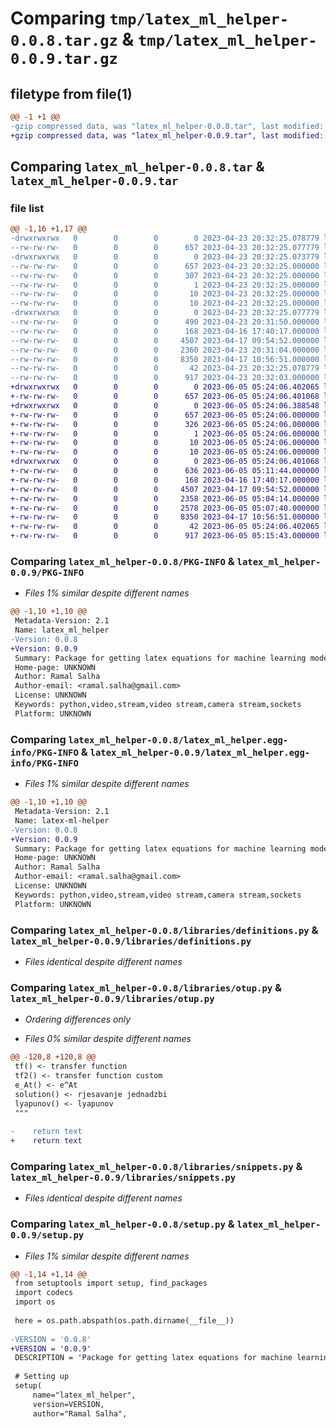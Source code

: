 # Comparing `tmp/latex_ml_helper-0.0.8.tar.gz` & `tmp/latex_ml_helper-0.0.9.tar.gz`

## filetype from file(1)

```diff
@@ -1 +1 @@
-gzip compressed data, was "latex_ml_helper-0.0.8.tar", last modified: Sun Apr 23 20:32:25 2023, max compression
+gzip compressed data, was "latex_ml_helper-0.0.9.tar", last modified: Mon Jun  5 05:24:06 2023, max compression
```

## Comparing `latex_ml_helper-0.0.8.tar` & `latex_ml_helper-0.0.9.tar`

### file list

```diff
@@ -1,16 +1,17 @@
-drwxrwxrwx   0        0        0        0 2023-04-23 20:32:25.078779 latex_ml_helper-0.0.8/
--rw-rw-rw-   0        0        0      657 2023-04-23 20:32:25.077779 latex_ml_helper-0.0.8/PKG-INFO
-drwxrwxrwx   0        0        0        0 2023-04-23 20:32:25.073779 latex_ml_helper-0.0.8/latex_ml_helper.egg-info/
--rw-rw-rw-   0        0        0      657 2023-04-23 20:32:25.000000 latex_ml_helper-0.0.8/latex_ml_helper.egg-info/PKG-INFO
--rw-rw-rw-   0        0        0      307 2023-04-23 20:32:25.000000 latex_ml_helper-0.0.8/latex_ml_helper.egg-info/SOURCES.txt
--rw-rw-rw-   0        0        0        1 2023-04-23 20:32:25.000000 latex_ml_helper-0.0.8/latex_ml_helper.egg-info/dependency_links.txt
--rw-rw-rw-   0        0        0       10 2023-04-23 20:32:25.000000 latex_ml_helper-0.0.8/latex_ml_helper.egg-info/requires.txt
--rw-rw-rw-   0        0        0       10 2023-04-23 20:32:25.000000 latex_ml_helper-0.0.8/latex_ml_helper.egg-info/top_level.txt
-drwxrwxrwx   0        0        0        0 2023-04-23 20:32:25.077779 latex_ml_helper-0.0.8/libraries/
--rw-rw-rw-   0        0        0      490 2023-04-23 20:31:50.000000 latex_ml_helper-0.0.8/libraries/__init__.py
--rw-rw-rw-   0        0        0      168 2023-04-16 17:40:17.000000 latex_ml_helper-0.0.8/libraries/copy.py
--rw-rw-rw-   0        0        0     4507 2023-04-17 09:54:52.000000 latex_ml_helper-0.0.8/libraries/definitions.py
--rw-rw-rw-   0        0        0     2360 2023-04-23 20:31:04.000000 latex_ml_helper-0.0.8/libraries/otup.py
--rw-rw-rw-   0        0        0     8350 2023-04-17 10:56:51.000000 latex_ml_helper-0.0.8/libraries/snippets.py
--rw-rw-rw-   0        0        0       42 2023-04-23 20:32:25.078779 latex_ml_helper-0.0.8/setup.cfg
--rw-rw-rw-   0        0        0      917 2023-04-23 20:32:03.000000 latex_ml_helper-0.0.8/setup.py
+drwxrwxrwx   0        0        0        0 2023-06-05 05:24:06.402065 latex_ml_helper-0.0.9/
+-rw-rw-rw-   0        0        0      657 2023-06-05 05:24:06.401068 latex_ml_helper-0.0.9/PKG-INFO
+drwxrwxrwx   0        0        0        0 2023-06-05 05:24:06.388548 latex_ml_helper-0.0.9/latex_ml_helper.egg-info/
+-rw-rw-rw-   0        0        0      657 2023-06-05 05:24:06.000000 latex_ml_helper-0.0.9/latex_ml_helper.egg-info/PKG-INFO
+-rw-rw-rw-   0        0        0      326 2023-06-05 05:24:06.000000 latex_ml_helper-0.0.9/latex_ml_helper.egg-info/SOURCES.txt
+-rw-rw-rw-   0        0        0        1 2023-06-05 05:24:06.000000 latex_ml_helper-0.0.9/latex_ml_helper.egg-info/dependency_links.txt
+-rw-rw-rw-   0        0        0       10 2023-06-05 05:24:06.000000 latex_ml_helper-0.0.9/latex_ml_helper.egg-info/requires.txt
+-rw-rw-rw-   0        0        0       10 2023-06-05 05:24:06.000000 latex_ml_helper-0.0.9/latex_ml_helper.egg-info/top_level.txt
+drwxrwxrwx   0        0        0        0 2023-06-05 05:24:06.401068 latex_ml_helper-0.0.9/libraries/
+-rw-rw-rw-   0        0        0      636 2023-06-05 05:11:44.000000 latex_ml_helper-0.0.9/libraries/__init__.py
+-rw-rw-rw-   0        0        0      168 2023-04-16 17:40:17.000000 latex_ml_helper-0.0.9/libraries/copy.py
+-rw-rw-rw-   0        0        0     4507 2023-04-17 09:54:52.000000 latex_ml_helper-0.0.9/libraries/definitions.py
+-rw-rw-rw-   0        0        0     2358 2023-06-05 05:04:14.000000 latex_ml_helper-0.0.9/libraries/otup.py
+-rw-rw-rw-   0        0        0     2578 2023-06-05 05:07:40.000000 latex_ml_helper-0.0.9/libraries/otup2.py
+-rw-rw-rw-   0        0        0     8350 2023-04-17 10:56:51.000000 latex_ml_helper-0.0.9/libraries/snippets.py
+-rw-rw-rw-   0        0        0       42 2023-06-05 05:24:06.402065 latex_ml_helper-0.0.9/setup.cfg
+-rw-rw-rw-   0        0        0      917 2023-06-05 05:15:43.000000 latex_ml_helper-0.0.9/setup.py
```

### Comparing `latex_ml_helper-0.0.8/PKG-INFO` & `latex_ml_helper-0.0.9/PKG-INFO`

 * *Files 1% similar despite different names*

```diff
@@ -1,10 +1,10 @@
 Metadata-Version: 2.1
 Name: latex_ml_helper
-Version: 0.0.8
+Version: 0.0.9
 Summary: Package for getting latex equations for machine learning models
 Home-page: UNKNOWN
 Author: Ramal Salha
 Author-email: <ramal.salha@gmail.com>
 License: UNKNOWN
 Keywords: python,video,stream,video stream,camera stream,sockets
 Platform: UNKNOWN
```

### Comparing `latex_ml_helper-0.0.8/latex_ml_helper.egg-info/PKG-INFO` & `latex_ml_helper-0.0.9/latex_ml_helper.egg-info/PKG-INFO`

 * *Files 1% similar despite different names*

```diff
@@ -1,10 +1,10 @@
 Metadata-Version: 2.1
 Name: latex-ml-helper
-Version: 0.0.8
+Version: 0.0.9
 Summary: Package for getting latex equations for machine learning models
 Home-page: UNKNOWN
 Author: Ramal Salha
 Author-email: <ramal.salha@gmail.com>
 License: UNKNOWN
 Keywords: python,video,stream,video stream,camera stream,sockets
 Platform: UNKNOWN
```

### Comparing `latex_ml_helper-0.0.8/libraries/definitions.py` & `latex_ml_helper-0.0.9/libraries/definitions.py`

 * *Files identical despite different names*

### Comparing `latex_ml_helper-0.0.8/libraries/otup.py` & `latex_ml_helper-0.0.9/libraries/otup.py`

 * *Ordering differences only*

 * *Files 0% similar despite different names*

```diff
@@ -120,8 +120,8 @@
 tf() <- transfer function
 tf2() <- transfer function custom
 e_At() <- e^At
 solution() <- rjesavanje jednadzbi
 lyapunov() <- lyapunov
 """
 
-    return text
+    return text
```

### Comparing `latex_ml_helper-0.0.8/libraries/snippets.py` & `latex_ml_helper-0.0.9/libraries/snippets.py`

 * *Files identical despite different names*

### Comparing `latex_ml_helper-0.0.8/setup.py` & `latex_ml_helper-0.0.9/setup.py`

 * *Files 1% similar despite different names*

```diff
@@ -1,14 +1,14 @@
 from setuptools import setup, find_packages
 import codecs
 import os
 
 here = os.path.abspath(os.path.dirname(__file__))
 
-VERSION = '0.0.8'
+VERSION = '0.0.9'
 DESCRIPTION = 'Package for getting latex equations for machine learning models'
 
 # Setting up
 setup(
     name="latex_ml_helper",
     version=VERSION,
     author="Ramal Salha",
```

